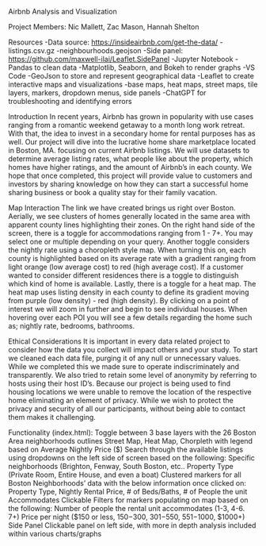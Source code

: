 Airbnb Analysis and Visualization

Project Members: Nic Mallett, Zac Mason, Hannah Shelton

Resources
-Data source: https://insideairbnb.com/get-the-data/
  -listings.csv.gz
  -neighbourhoods.geojson
-Side panel: https://github.com/maxwell-ilai/Leaflet.SidePanel
-Jupyter Notebook 
 -Pandas to clean data
 -Matplotlib, Seaborn, and Bokeh to render graphs
-VS Code
 -GeoJson to store and represent geographical data
 -Leaflet to create interactive maps and visualizations
  -base maps, heat maps, street maps, tile layers, markers, dropdown menus, side panels
-ChatGPT for troubleshooting and identifying errors

Introduction
In recent years, Airbnb has grown in popularity with use cases ranging from a romantic weekend getaway to a month long work retreat. With that, the idea to invest in a secondary home for rental purposes has as well. Our project will dive into the lucrative home share marketplace located in Boston, MA. focusing on current Airbnb listings. We will use datasets to determine average listing rates, what people like about the property, which homes have higher ratings, and the amount of Airbnb’s in each county. We hope that once completed, this project will provide value to customers and investors by sharing knowledge on how they can start a successful home sharing business or book a quality stay for their family vacation. 

Map Interaction
The link we have created brings us right over Boston. Aerially, we see clusters of homes generally located in the same area with apparent county lines highlighting their zones. On the right hand side of the screen, there is a toggle for accommodations ranging from 1 - 7+. You may select one or multiple depending on your query. Another toggle considers the nightly rate using a choropleth style map. When turning this on, each county is highlighted based on its average rate with a gradient ranging from light orange (low average cost) to red (high average cost). If a customer wanted to consider different residences there is a toggle to distinguish which kind of home is available. Lastly, there is a toggle for a heat map. The heat map uses listing density in each county to define its gradient moving from purple (low density) - red (high density). By clicking on a point of interest we will zoom in further and begin to see individual houses. When hovering over each POI you will see a few details regarding the home such as; nightly rate, bedrooms, bathrooms. 

Ethical Considerations
It is important in every data related project to consider how the data you collect will impact others and your study. To start we cleaned each data file, purging it of any null or unnecessary values. While we completed this we made sure to operate indiscriminately and transparently. We also tried to retain some level of anonymity by referring to hosts using their host ID’s. Because our project is being used to find housing locations we were unable to remove the location of the respective home eliminating an element of privacy. While we wish to protect the privacy and security of all our participants, without being able to contact them makes it challenging.

Functionality (index.html):
Toggle between 3 base layers with the 26 Boston Area neighborhoods outlines
Street Map, Heat Map, Chorpleth with legend based on Average Nightly Price ($)
Search through the available listings using dropdowns on the left side of screen based on the following:
Specific neighborhoods (Brighton, Fenway, South Boston, etc..
Property Type (Private Room, Entire House, and even a boat)
Clustered markers for all Boston Neighborhoods’ data with the below information once clicked on: Property Type, Nightly Rental Price, # of Beds/Baths, # of People the unit Accommodates
Clickable Filters for markers populating on map based on the following:
Number of people the rental unit accommodates (1-3, 4-6. 7+)
Price per night ($150 or less, $150-$300, $301-$550, $551-$1000, $1000+)
Side Panel
Clickable panel on left side, with more in depth analysis included within various charts/graphs





